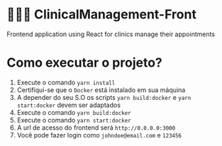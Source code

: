 # 🧑🏻‍⚕️ ClinicalManagement-Front

Frontend application using React for clinics manage their appointments

# Como executar o projeto?

1. Execute o comando `yarn install`
2. Certifiqui-se que o `Docker` está instalado em sua máquina
3. A depender do seu S.O os scripts `yarn build:docker` e `yarn start:docker` devem ser adaptados
4. Execute o comando `yarn build:docker`
5. Execute o comando `yarn start:docker`
6. A url de acesso do frontend será `http://0.0.0.0:3000`
7. Você pode fazer login como `johndoe@email.com` e `123456`
